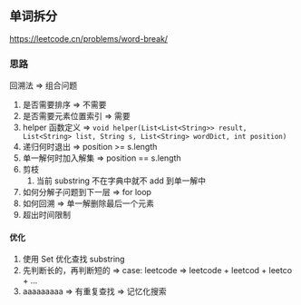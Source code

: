 ## 单词拆分

<https://leetcode.cn/problems/word-break/>

### 思路

回溯法 => 组合问题

1. 是否需要排序 => 不需要
2. 是否需要元素位置索引 => 需要
3. helper 函数定义
   => ` void helper(List<List<String>> result, List<String> list, String s, List<String> wordDict, int position) `
4. 递归何时退出 => position >= s.length
5. 单一解何时加入解集 => position == s.length
6. 剪枝
    1. 当前 substring 不在字典中就不 add 到单一解中
7. 如何分解子问题到下一层 => for loop
8. 如何回溯 => 单一解删除最后一个元素
9. 超出时间限制

#### 优化

1. 使用 Set 优化查找 substring
2. 先判断长的，再判断短的 => case: leetcode => leetcode + leetcod + leetco + ...
3. aaaaaaaaa => 有重复查找 => 记忆化搜索
